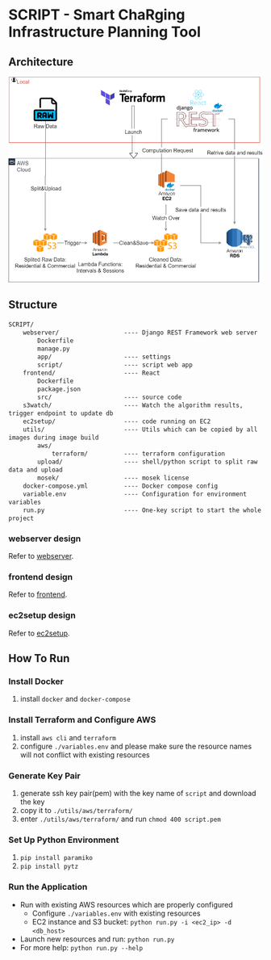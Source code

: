 # SCRIPT - Smart ChaRging Infrastructure Planning Tool

## Architecture

![architecture](/doc/images/script-architecture.png)

## Structure

```text
SCRIPT/
    webserver/                  ---- Django REST Framework web server
        Dockerfile
        manage.py
        app/                    ---- settings
        script/                 ---- script web app
    frontend/                   ---- React
        Dockerfile
        package.json
        src/                    ---- source code
    s3watch/                    ---- Watch the algorithm results, trigger endpoint to update db
    ec2setup/                   ---- code running on EC2
    utils/                      ---- Utils which can be copied by all images during image build
        aws/
            terraform/          ---- terraform configuration
        upload/                 ---- shell/python script to split raw data and upload
        mosek/                  ---- mosek license
    docker-compose.yml          ---- Docker compose config
    variable.env                ---- Configuration for environment variables
    run.py                      ---- One-key script to start the whole project
```

### webserver design

Refer to [webserver](/doc/webserver.md).

### frontend design

Refer to [frontend](/doc/frontend.md).

### ec2setup design

Refer to [ec2setup](/doc/ec2setup.md).

## How To Run

### Install Docker

1. install `docker` and `docker-compose`

### Install Terraform and Configure AWS

1. install `aws cli` and `terraform`
2. configure `./variables.env` and please make sure the resource names will not conflict with existing resources

### Generate Key Pair

1. generate ssh key pair(pem) with the key name of `script` and download the key
2. copy it to `./utils/aws/terraform/`
3. enter `./utils/aws/terraform/` and run `chmod 400 script.pem`

### Set Up Python Environment

1. `pip install paramiko`
2. `pip install pytz`

### Run the Application

- Run with existing AWS resources which are properly configured
  - Configure `./variables.env` with existing resources
  - EC2 instance and S3 bucket: `python run.py -i <ec2_ip> -d <db_host>`
- Launch new resources and run: `python run.py`
- For more help: `python run.py --help`
